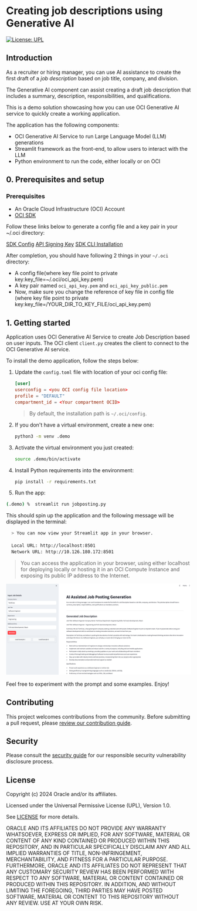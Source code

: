 # Creating job descriptions using Generative AI

[![License: UPL](https://img.shields.io/badge/license-UPL-green)](https://img.shields.io/badge/license-UPL-green)<!--[![Quality gate](https://sonarcloud.io/api/project_badges/quality_gate?project=oracle-devrel_competency-development-genai)](https://sonarcloud.io/dashboard?id=oracle-devrel_competency-development-genai)-->

## Introduction

As a recruiter or hiring manager, you can use AI assistance to create the first draft of a *job description* based on job title, company, and division.

The Generative AI component can assist creating a draft job description that includes a summary, description, responsibilities, and qualifications.

This is a demo solution showcasing how you can use OCI Generative AI service to quickly create a working application.

The application has the following components:

- OCI Generative AI Service to run Large Language Model (LLM) generations
- Streamlit framework as the front-end, to allow users to interact with the LLM
- Python environment to run the code, either locally or on OCI

## 0. Prerequisites and setup

### Prerequisites

- An Oracle Cloud Infrastructure (OCI) Account
- [OCI SDK](https://docs.oracle.com/en-us/iaas/Content/API/Concepts/sdkconfig.htm)

Follow these links below to generate a config file and a key pair in your ~/.oci directory:

[SDK Config](https://docs.oracle.com/en-us/iaas/Content/API/Concepts/sdkconfig.htm)
[API Signing Key](https://docs.oracle.com/en-us/iaas/Content/API/Concepts/apisigningkey.htm)
[SDK CLI Installation](https://docs.oracle.com/en-us/iaas/Content/API/SDKDocs/cliinstall.htm#configfile)

After completion, you should have following 2 things in your `~/.oci` directory:

- A config file(where key file point to private key:key_file=~/.oci/oci_api_key.pem)
- A key pair named `oci_api_key.pem` and `oci_api_key_public.pem`
- Now, make sure you change the reference of key file in config file (where key file point to private key:key_file=/YOUR_DIR_TO_KEY_FILE/oci_api_key.pem)

## 1. Getting started

Application uses OCI Generative AI Service to create Job Description based on user inputs. The OCI client ```client.py``` creates the client to connect to the OCI Generative AI service.

To install the demo application, follow the steps below:

1. Update the `config.toml` file with location of your oci config file:

    ```toml
    [user]
    userconfig = <you OCI config file location>
    profile = "DEFAULT"
    compartment_id = <Your compartment OCID>
    ```

    > By default, the installation path is `~/.oci/config`.

2. If you don't have a virtual environment, create a new one:

    ```bash
    python3 -m venv .demo
    ```

3. Activate the virtual environment you just created:

    ```bash
    source .demo/bin/activate
    ```

4. Install Python requirements into the environment:

    ```bash
    pip install -r requirements.txt
    ```

5. Run the app:

  ```bash
  (.demo) %  streamlit run jobposting.py
  ```

This should spin up the application and the following message will be displayed in the terminal:

```bash
  > You can now view your Streamlit app in your browser.

  Local URL: http://localhost:8501
  Network URL: http://10.126.180.172:8501
```

> You can access the application in your browser, using either localhost for deploying locally or hosting it in an OCI Compute Instance and exposing its public IP address to the Internet.

![streamlit interface](img/image.png)

Feel free to experiment with the prompt and some examples. Enjoy!

## Contributing

<!-- If your project has specific contribution requirements, update the
    CONTRIBUTING.md file to ensure those requirements are clearly explained. -->

This project welcomes contributions from the community. Before submitting a pull
request, please [review our contribution guide](./CONTRIBUTING.md).

## Security

Please consult the [security guide](./SECURITY.md) for our responsible security
vulnerability disclosure process.

## License

Copyright (c) 2024 Oracle and/or its affiliates.

Licensed under the Universal Permissive License (UPL), Version 1.0.

See [LICENSE](LICENSE.txt) for more details.

ORACLE AND ITS AFFILIATES DO NOT PROVIDE ANY WARRANTY WHATSOEVER, EXPRESS OR IMPLIED, FOR ANY SOFTWARE, MATERIAL OR CONTENT OF ANY KIND CONTAINED OR PRODUCED WITHIN THIS REPOSITORY, AND IN PARTICULAR SPECIFICALLY DISCLAIM ANY AND ALL IMPLIED WARRANTIES OF TITLE, NON-INFRINGEMENT, MERCHANTABILITY, AND FITNESS FOR A PARTICULAR PURPOSE.  FURTHERMORE, ORACLE AND ITS AFFILIATES DO NOT REPRESENT THAT ANY CUSTOMARY SECURITY REVIEW HAS BEEN PERFORMED WITH RESPECT TO ANY SOFTWARE, MATERIAL OR CONTENT CONTAINED OR PRODUCED WITHIN THIS REPOSITORY. IN ADDITION, AND WITHOUT LIMITING THE FOREGOING, THIRD PARTIES MAY HAVE POSTED SOFTWARE, MATERIAL OR CONTENT TO THIS REPOSITORY WITHOUT ANY REVIEW. USE AT YOUR OWN RISK.
